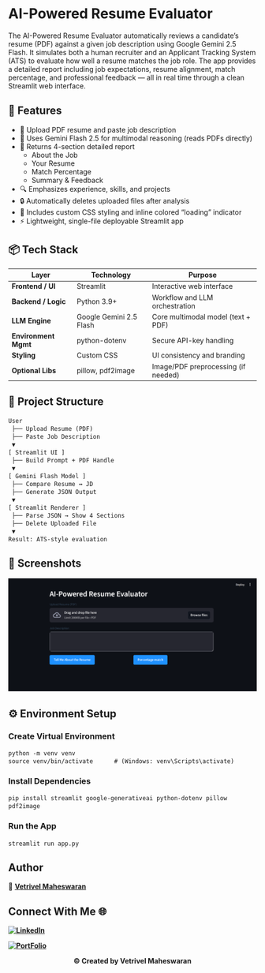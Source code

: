 # AI-Powered Resume Evaluator

The AI-Powered Resume Evaluator automatically reviews a candidate’s resume (PDF) against a given job description using Google Gemini 2.5 Flash.
It simulates both a human recruiter and an Applicant Tracking System (ATS) to evaluate how well a resume matches the job role.
The app provides a detailed report including job expectations, resume alignment, match percentage, and professional feedback — all in real time through a clean Streamlit web interface.


## 🚀 Features

- 📄 Upload PDF resume and paste job description
- 🧠 Uses Gemini Flash 2.5 for multimodal reasoning (reads PDFs directly)
- 🧾 Returns 4-section detailed report
    - About the Job
    - Your Resume
    - Match Percentage
    - Summary & Feedback
- 🔍 Emphasizes experience, skills, and projects
- 🔒 Automatically deletes uploaded files after analysis
- 🎨 Includes custom CSS styling and inline colored “loading” indicator
- ⚡ Lightweight, single-file deployable Streamlit app


## 📦 Tech Stack

| Layer                | Technology              | Purpose                             |
| -------------------- | ----------------------- | ----------------------------------- |
| **Frontend / UI**    | Streamlit               | Interactive web interface           |
| **Backend / Logic**  | Python 3.9+             | Workflow and LLM orchestration      |
| **LLM Engine**       | Google Gemini 2.5 Flash | Core multimodal model (text + PDF)  |
| **Environment Mgmt** | python-dotenv           | Secure API-key handling             |
| **Styling**          | Custom CSS              | UI consistency and branding         |
| **Optional Libs**    | pillow, pdf2image       | Image/PDF preprocessing (if needed) |



## 📁 Project Structure

```
User
 ├── Upload Resume (PDF)
 ├── Paste Job Description
 ▼
[ Streamlit UI ]
 ├── Build Prompt + PDF Handle
 ▼
[ Gemini Flash Model ]
 ├── Compare Resume ↔ JD
 ├── Generate JSON Output
 ▼
[ Streamlit Renderer ]
 ├── Parse JSON → Show 4 Sections
 ├── Delete Uploaded File
 ▼
Result: ATS-style evaluation

```

## 📸 Screenshots

![Index](static/Index.png)

## ⚙️ Environment Setup

### Create Virtual Environment
```
python -m venv venv
source venv/bin/activate      # (Windows: venv\Scripts\activate)
```

### Install Dependencies
```
pip install streamlit google-generativeai python-dotenv pillow pdf2image
```

### Run the App
```
streamlit run app.py
```

## Author

👤 **[Vetrivel Maheswaran](https://github.com/Vetrivel07)**

## Connect With Me 🌐

**[![LinkedIn](https://img.shields.io/badge/LinkedIn-Vetrivel%20Maheswaran-green)](https://www.linkedin.com/in/vetrivel-maheswaran/)**

**[![PortFolio](https://img.shields.io/badge/Portfolio-Vetrivel%20Maheswaran-blue)](https://vetrivel07.github.io/vetrivel-maheswaran)**

<p align="center"><b>© Created by Vetrivel Maheswaran</b></p?
